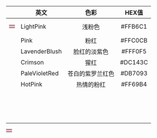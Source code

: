 
|                                                                        | 英文            |    色彩    |  HEX值   |
| ---------------------------------------------------------------------- | ------------- | :------: | :-----: |
| <table><tr><td bgcolor=LightPink ><font >    </font></td></tr></table> | LightPink     |   浅粉色    | #FFB6C1 |
|                                                                        | Pink          |    粉红    | #FFC0CB |
|                                                                        | LavenderBlush |  脸红的淡紫色  | #FFF0F5 |
|                                                                        | Crimson       |    猩红    | #DC143C |
|                                                                        | PaleVioletRed | 苍白的紫罗兰红色 | #DB7093 |
|                                                                        | HotPink       |  热情的粉红   | #FF69B4 |
|                                                                        |               |          |         |
|                                                                        |               |          |         |
|                                                                        |               |          |         |
|                                                                        |               |          |         |
|                                                                        |               |          |         |
|                                                                        |               |          |         |
|                                                                        |               |          |         |
|                                                                        |               |          |         |
|                                                                        |               |          |         |
|                                                                        |               |          |         |
|                                                                        |               |          |         |
|                                                                        |               |          |         |
|                                                                        |               |          |         |
|                                                                        |               |          |         |
|                                                                        |               |          |         |
<table><tr><td bgcolor=LightPink ><font >    </font></td></tr></table>
